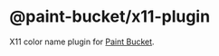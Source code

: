 # @paint-bucket/x11-plugin

X11 color name plugin for [Paint Bucket](https://github.com/smikhalevski/paint-bucket/).
